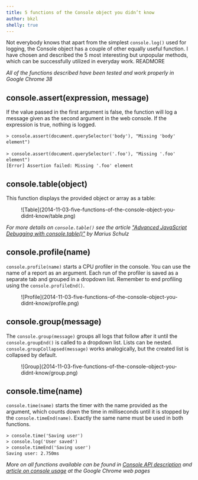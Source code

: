 ```yaml
---
title: 5 functions of the Console object you didn’t know
author: bkzl
shelly: true
---
```


Not everybody knows that apart from the simplest `console.log()` used for logging, the Console object has a couple of other equally useful function. I have chosen and described the 5 most interesting but unpopular methods, which can be successfully utilized in everyday work. READMORE

*All of the functions described have been tested and work properly in Google Chrome 38*

## console.assert(expression, message)

If the value passed in the first argument is false, the function will log a message given as the second argument in the web console. If the expression is true, nothing is logged.

```
> console.assert(document.querySelector('body'), "Missing 'body' element")

> console.assert(document.querySelector('.foo'), "Missing '.foo' element")
[Error] Assertion failed: Missing '.foo' element
```

## console.table(object)

This function displays the provided object or array as a table:

<figure>
  ![Table](2014-11-03-five-functions-of-the-console-object-you-didnt-know/table.png)
</figure>

*For more details on `console.table()` see the article ["Advanced JavaScript Debugging with console.table()"][1] by Marius Schulz*

## console.profile(name)

`console.profile(name)` starts a CPU profiler in the console. You can use the name of a report as an argument. Each run of the profiler is saved as a separate tab and grouped in a dropdown list. Remember to end profiling using the `console.profileEnd()`.

<figure>
  ![Profile](2014-11-03-five-functions-of-the-console-object-you-didnt-know/profile.png)
</figure>

## console.group(message)

The `console.group(message)` groups all logs that follow after it until the `console.groupEnd()` is called to a dropdown list. Lists can be nested. `console.groupCollapsed(message)` works analogically, but the created list is collapsed by default.

<figure>
  ![Group](2014-11-03-five-functions-of-the-console-object-you-didnt-know/group.png)
</figure>

## console.time(name)

`console.time(name)` starts the timer with the name provided as the argument, which counts down the time in milliseconds until it is stopped by the `console.timeEnd(name)`. Exactly the same name must be used in both functions.

```
> console.time('Saving user')
> console.log('User saved')
> console.timeEnd('Saving user')
Saving user: 2.750ms
```

*More on all functions available can be found in [Console API description][2] and [article on console usage][3] at the Google Chrome web pages*

[1]: http://blog.mariusschulz.com/2013/11/13/advanced-javascript-debugging-with-consoletable
[2]: https://developer.chrome.com/devtools/docs/console-api
[3]: https://developer.chrome.com/devtools/docs/console
